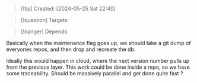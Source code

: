 
>[!tip] Created: [2024-05-25 Sat 22:40]

>[!question] Targets: 

>[!danger] Depends: 

Basically when the maintenance flag goes up, we should take a git dump of everyones repos, and then drop and recreate the db.

Ideally this would happen in cloud, where the next version number pulls up from the previous layer.  This work could be done inside a repo, so we have some traceability.  Should be massively parallel and get done quite fast ?